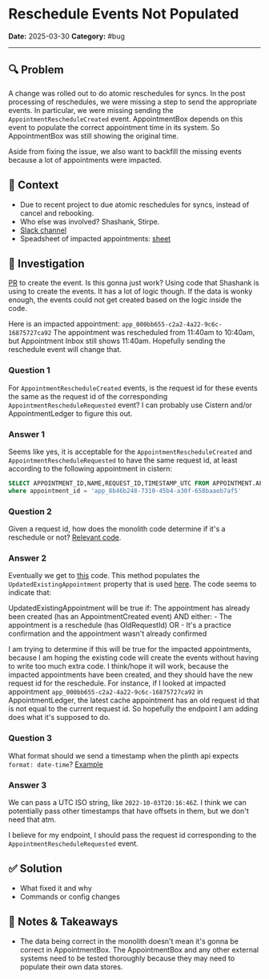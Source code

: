 # Reschedule Events Not Populated
**Date:** 2025-03-30 
**Category:** #bug

---

## 🔍 Problem
A change was rolled out to do atomic reschedules for syncs.  In the post processing of reschedules, we were missing a step to send the appropriate events.  In particular, we were missing sending the `AppointmentRescheduleCreated` event.  AppointmentBox depends on this event to populate the correct appointment time in its system.  So AppointmentBox was still showing the original time.

Aside from fixing the issue, we also want to backfill the missing events because a lot of appointments were impacted.

## 🧠 Context
- Due to recent project to due atomic reschedules for syncs, instead of cancel and rebooking.
- Who else was involved? Shashank, Stirpe.
- [Slack channel](https://zocdoc.enterprise.slack.com/archives/C08KKKZ9ZK4)
- Speadsheet of impacted appointments: [sheet](https://docs.google.com/spreadsheets/d/1PzvN-PVHLIfyyaiQfd68YO0tn4xw42YDsQEks_1yiy0/edit?gid=284945391#gid=284945391)

## 🔬 Investigation
[PR](https://github.com/Zocdoc/zocdoc_web/pull/62614) to create the event.  Is this gonna just work?  Using code that Shashank is using to create the events.  It has a lot of logic though. If the data is wonky enough, the events could not get created based on the logic inside the code.

Here is an impacted appointment: `app_000bb655-c2a2-4a22-9c6c-16875727ca92`
The appointment was rescheduled from 11:40am to 10:40am, but Appointment Inbox still shows 11:40am.  Hopefully sending the reschedule event
will change that.

### Question 1
For `AppointmentRescheduleCreated` events, is the request id for these events the same as the request id of the corresponding `AppointmentRescheduleRequested` event?  I can probably use Cistern and/or AppointmentLedger to figure this out.

### Answer 1
Seems like yes, it is acceptable for the `AppointmentRescheduleCreated` and `AppointmentRescheduleRequested` to have the same request id, at least according to the following appointment in cistern:
```sql
SELECT APPOINTMENT_ID,NAME,REQUEST_ID,TIMESTAMP_UTC FROM APPOINTMENT.APPOINTMENT_EVENT
where appointment_id = 'app_8b46b248-7310-45b4-a30f-658baaeb7af5'
```

### Question 2
Given a request id, how does the monolith code determine if it's a reschedule or not?  [Relevant code](https://github.com/Zocdoc/zocdoc_web/blob/version_2025-03-28-1500/ZocDoc.Booking/ZocDoc.Booking.Impl/EventRecorder/AppointmentEventRecorder.cs#L394).

### Answer 2
Eventually we get to [this](https://github.com/Zocdoc/zocdoc_web/blob/cc8c18545d9e1f070c4ab4a4bbf5711d06a331d3/ZocDoc.Booking/ZocDoc.Booking.Impl/EventRecorder/BaseEventRecorder.cs#L261) code.  This method populates the `UpdatedExistingAppointment` property that is used [here](https://github.com/Zocdoc/zocdoc_web/blob/version_2025-03-28-1500/ZocDoc.Booking/ZocDoc.Booking.Impl/EventRecorder/AppointmentEventRecorder.cs#L408).  The code seems to indicate that:

UpdatedExistingAppointment will be true if:
    The appointment has already been created (has an AppointmentCreated event) AND either:
    - The appointment is a reschedule (has OldRequestId) OR
    - It's a practice confirmation and the appointment wasn't already confirmed

I am trying to determine if this will be true for the impacted appointments, because I am hoping the existing code will create the events without having to write too much extra code.  I think/hope it will work, because the impacted appointments have been created, and they should have the new request id for the reschedule.  For instance, if I looked at impacted appointment `app_000bb655-c2a2-4a22-9c6c-16875727ca92` in AppointmentLedger, the latest cache appointment has an old request id that is not equal to the current request id.  So hopefully the endpoint I am adding does what it's supposed to do.

### Question 3
What format should we send a timestamp when the plinth api expects `format: date-time`? [Example](https://github.com/Zocdoc/zocdoc_web/pull/62614/files#diff-7a1c806defffc0c5dbf8d835070ac9860999b9942af7b28b25303e881ac5dc22R273)

### Answer 3
We can pass a UTC ISO string, like `2022-10-03T20:16:46Z`.  I think we can potentially pass other timestamps that have offsets in them, but we don't need that atm.

I believe for my endpoint, I should pass the request id corresponding to the `AppointmentRescheduleRequested` event.

## ✅ Solution
- What fixed it and why
- Commands or config changes

## 📌 Notes & Takeaways
- The data being correct in the monolith doesn't mean it's gonna be correct in AppointmentBox.  The AppointmentBox and any other external systems need to be tested thoroughly because they may need to populate their own data stores.